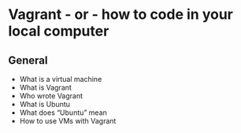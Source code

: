 # Vagrant - or - how to code in your local computer
## General
* What is a virtual machine
* What is Vagrant
* Who wrote Vagrant
* What is Ubuntu
* What does “Ubuntu” mean
* How to use VMs with Vagrant
	


